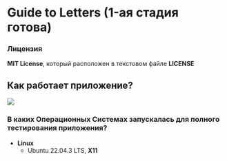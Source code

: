 # Guide to Letters (1-ая стадия готова)

### Лицензия
**MIT License**, который расположен в текстовом файле **LICENSE**

## Как работает приложение?
![](GtL.gif)

### В каких Операционных Системах запускалась для полного тестирования приложения?
- **Linux**
  - Ubuntu 22.04.3 LTS, **X11**
